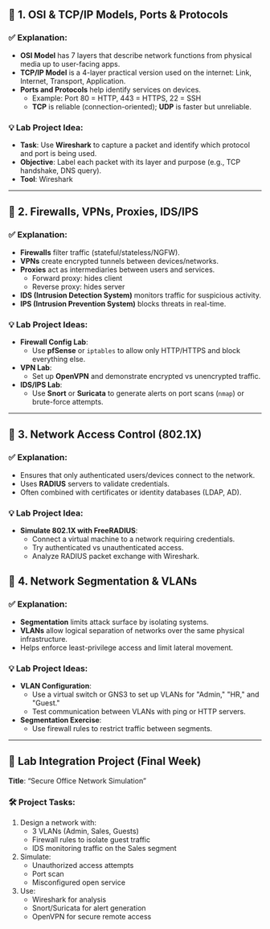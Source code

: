 ## 🔹 **1. OSI & TCP/IP Models, Ports & Protocols**

### ✅ **Explanation:**
- **OSI Model** has 7 layers that describe network functions from physical media up to user-facing apps.
- **TCP/IP Model** is a 4-layer practical version used on the internet: Link, Internet, Transport, Application.
- **Ports and Protocols** help identify services on devices.
  - Example: Port 80 = HTTP, 443 = HTTPS, 22 = SSH
  - **TCP** is reliable (connection-oriented); **UDP** is faster but unreliable.

### 💡 **Lab Project Idea:**
- **Task**: Use **Wireshark** to capture a packet and identify which protocol and port is being used.
- **Objective**: Label each packet with its layer and purpose (e.g., TCP handshake, DNS query).
- **Tool**: Wireshark

---

## 🔹 **2. Firewalls, VPNs, Proxies, IDS/IPS**

### ✅ **Explanation:**
- **Firewalls** filter traffic (stateful/stateless/NGFW).
- **VPNs** create encrypted tunnels between devices/networks.
- **Proxies** act as intermediaries between users and services.
  - Forward proxy: hides client
  - Reverse proxy: hides server
- **IDS (Intrusion Detection System)** monitors traffic for suspicious activity.
- **IPS (Intrusion Prevention System)** blocks threats in real-time.

### 💡 **Lab Project Ideas:**
- **Firewall Config Lab**:
  - Use **pfSense** or `iptables` to allow only HTTP/HTTPS and block everything else.
- **VPN Lab**:
  - Set up **OpenVPN** and demonstrate encrypted vs unencrypted traffic.
- **IDS/IPS Lab**:
  - Use **Snort** or **Suricata** to generate alerts on port scans (`nmap`) or brute-force attempts.

---

## 🔹 **3. Network Access Control (802.1X)**

### ✅ **Explanation:**
- Ensures that only authenticated users/devices connect to the network.
- Uses **RADIUS** servers to validate credentials.
- Often combined with certificates or identity databases (LDAP, AD).

### 💡 **Lab Project Idea:**
- **Simulate 802.1X with FreeRADIUS**:
  - Connect a virtual machine to a network requiring credentials.
  - Try authenticated vs unauthenticated access.
  - Analyze RADIUS packet exchange with Wireshark.


## 🔹 **4. Network Segmentation & VLANs**

### ✅ **Explanation:**
- **Segmentation** limits attack surface by isolating systems.
- **VLANs** allow logical separation of networks over the same physical infrastructure.
- Helps enforce least-privilege access and limit lateral movement.

### 💡 **Lab Project Ideas:**
- **VLAN Configuration**:
  - Use a virtual switch or GNS3 to set up VLANs for "Admin," "HR," and "Guest."
  - Test communication between VLANs with ping or HTTP servers.
- **Segmentation Exercise**:
  - Use firewall rules to restrict traffic between segments.

---

## 🔬 **Lab Integration Project (Final Week)**

**Title**: “Secure Office Network Simulation”

### 🛠️ **Project Tasks**:
1. Design a network with:
   - 3 VLANs (Admin, Sales, Guests)
   - Firewall rules to isolate guest traffic
   - IDS monitoring traffic on the Sales segment
2. Simulate:
   - Unauthorized access attempts
   - Port scan
   - Misconfigured open service
3. Use:
   - Wireshark for analysis
   - Snort/Suricata for alert generation
   - OpenVPN for secure remote access
